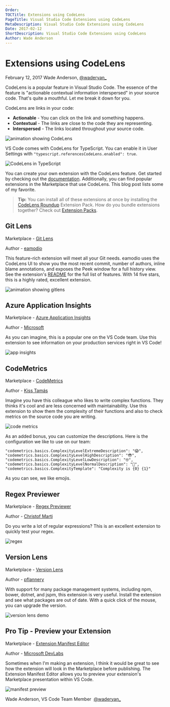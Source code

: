 ```yaml
---
Order:
TOCTitle: Extensions using CodeLens
PageTitle: Visual Studio Code Extensions using CodeLens
MetaDescription: Visual Studio Code Extensions using CodeLens
Date: 2017-02-12
ShortDescription: Visual Studio Code Extensions using CodeLens
Author: Wade Anderson
---
```


# Extensions using CodeLens

February 12, 2017 Wade Anderson, [@waderyan\_](https://twitter.com/waderyan_)

CodeLens is a popular feature in Visual Studio Code. The essence of the feature
is "actionable contextual information interspersed" in your source code. That's
quite a mouthful. Let me break it down for you.

CodeLens are links in your code:

-   **Actionable** - You can click on the link and something happens.
-   **Contextual** - The links are close to the code they are representing.
-   **Interspersed** - The links located throughout your source code.

![animation showing CodeLens](code_lens.gif)

VS Code comes with CodeLens for TypeScript. You can enable it in User Settings
with `"typescript.referencesCodeLens.enabled": true`.

![CodeLens in TypeScript](typescript_code_lens.png)

You can create your own extension with the CodeLens feature. Get started by
checking out the
[documentation](/docs/extensionAPI/language-support.md#codelens-show-actionable-context-information-within-source-code).
Additionally, you can find popular extensions in the Marketplace that use
CodeLens. This blog post lists some of my favorite.

> **Tip:** You can install all of these extensions at once by installing the
> [CodeLens Roundup](https://marketplace.visualstudio.com/items?itemName=waderyan.code-lens-roundup)
> Extension Pack. How do you bundle extensions together? Check out
> [Extension Packs](/docs/extensionAPI/extension-manifest.md#extension-packs).

## Git Lens

Marketplace -
[Git Lens](https://marketplace.visualstudio.com/items?itemName=eamodio.gitlens)

Author -
[eamodio](https://marketplace.visualstudio.com/search?term=publisher%3A%22eamodio%22&target=VSCode)

This feature-rich extension will meet all your Git needs. eamodio uses the
CodeLens UI to show you the most recent commit, number of authors, inline blame
annotations, and exposes the Peek window for a full history view. See the
extension's
[README](https://marketplace.visualstudio.com/items?itemName=eamodio.gitlens)
for the full list of features. With 14 five stars, this is a highly rated,
excellent extension.

![animation showing gitlens](preview_gitlens.gif)

## Azure Application Insights

Marketplace -
[Azure Application Insights](https://marketplace.visualstudio.com/items?itemName=VisualStudioOnlineApplicationInsights.application-insights)

Author -
[Microsoft](https://marketplace.visualstudio.com/search?term=publisher%3A%22Microsoft%22&target=VSCode)

As you can imagine, this is a popular one on the VS Code team. Use this
extension to see information on your production services right in VS Code!

![app insights](appinsights.gif)

## CodeMetrics

Marketplace -
[CodeMetrics](https://marketplace.visualstudio.com/items?itemName=kisstkondoros.vscode-codemetrics)

Author -
[Kiss Tamás](https://marketplace.visualstudio.com/search?term=publisher%3A%22Kiss%20Tam%C3%A1s%22&target=VSCode)

Imagine you have this colleague who likes to write complex functions. They
thinks it's cool and are less concerned with maintainability. Use this extension
to show them the complexity of their functions and also to check metrics on the
source code you are writing.

![code metrics](codemetrics.png)

As an added bonus, you can customize the descriptions. Here is the configuration
we like to use on our team:

```
"codemetrics.basics.ComplexityLevelExtremeDescription": "😱",
"codemetrics.basics.ComplexityLevelHighDescription": "😳",
"codemetrics.basics.ComplexityLevelLowDescription": "🤓",
"codemetrics.basics.ComplexityLevelNormalDescription": "🤔",
"codemetrics.basics.ComplexityTemplate": "Complexity is {0} {1}"
```

As you can see, we like emojis.

## Regex Previewer

Marketplace -
[Regex Previewer](https://marketplace.visualstudio.com/items?itemName=chrmarti.regex)

Author -
[Christof Marti](https://marketplace.visualstudio.com/search?term=publisher%3A%22Christof%20Marti%22&target=VSCode)

Do you write a lot of regular expressions? This is an excellent extension to
quickly test your regex.

![regex](regex.gif)

## Version Lens

Marketplace -
[Version Lens](https://marketplace.visualstudio.com/items?itemName=pflannery.vscode-versionlens)

Author -
[pflannery](https://marketplace.visualstudio.com/search?term=publisher%3A%22pflannery%22&target=VSCode)

With support for many package management systems, including npm, bower, dotnet,
and jspm, this extension is very useful. Install the extension and see what
packages are out of date. With a quick click of the mouse, you can upgrade the
version.

![version lens demo](versionlens.png)

## Pro Tip - Preview your Extension

Marketplace -
[Extension Manifest Editor](https://marketplace.visualstudio.com/items?itemName=ms-devlabs.extension-manifest-editor)

Author -
[Microsoft DevLabs](https://marketplace.visualstudio.com/search?term=publisher%3A%22Microsoft%20DevLabs%22&target=VSCode)

Sometimes when I'm making an extension, I think it would be great to see how the
extension will look in the Marketplace before publishing. The Extension Manifest
Editor allows you to preview your extension's Marketplace presentation within VS
Code.

![manifest preview](manifest_preview.gif)

Wade Anderson, VS Code Team Member  [@waderyan\_](https://twitter.com/waderyan_)
